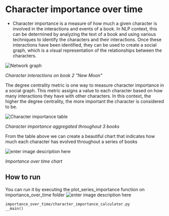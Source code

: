 
# Character importance over time
- Character importance is a measure of how much a given character is involved in the interactions and events of a book. In NLP context, this can be determined by analyzing the text of a book and using various techniques to identify the characters and their interactions. Once these interactions have been identified, they can be used to create a social graph, which is a visual representation of the relationships between the characters.

![Network graph](https://i.imgur.com/1UINepX.png)

*Character interactions on book 2 "New Moon"*


The degree centrality metric is one way to measure character importance in a social graph. This metric assigns a value to each character based on how many interactions they have with other characters. In this context, the higher the degree centrality, the more important the character is considered to be.

![Character importance table](https://i.imgur.com/nOpI2Tr.png)

*Character importance aggregated throughout 3 books*

From the table above we can create a beautiful chart that indicates how much each character has evolved throughout a series of books

![enter image description here](https://i.imgur.com/R61L9FB.png)

*Importance over time chart*
    
## How to run  
You can run it by executing the plot_series_importance function on importance_over_time folder
![enter image description here](https://i.imgur.com/ztl6QJc.png)
```  
importance_over_time/character_importance_calculator.py  
__main()  
```  

